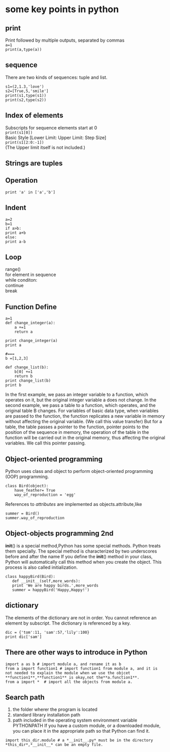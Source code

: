 # some key points in python

## print 
Print followed by multiple outputs, separated by commas  
`a=1`  
`print(a,type(a))`

## sequence
There are two kinds of sequences: tuple and list.

```
s1=(2,1.3,'love')
s2=[True,5,'smile']
print(s1,type(s1))
print(s2,type(s2))
```
## Index of elements
Subscripts for sequence elements start at 0  
`print(s1[0])`  
Basic Style [Lower Limit: Upper Limit: Step Size]  
`print(s1[2:0:-1])`  
(The Upper limit itself is not included.)

## Strings are tuples

## Operation
`print 'a' in ['a','b']`

## Indent
```
a=2  
b=1  
if a>b:
print a+b
else:
print a-b  
```
## Loop
range()  
for element in sequence  
while conditon:  
continue  
break  

## Function Define
```
a=1
def change_integer(a):
	a +=1
	return a

print change_integer(a)
print a

#===
b =[1,2,3]

def change_list(b):
	b[0] +=1
	return b
print change_list(b)
print b

```
  In the first example, we pass an integer variable to a function, which operates on it, but the original integer variable a does not change.
In the second example, we pass a table to a function, which operates, and the original table B changes.
For variables of basic data type, when variables are passed to the function, the function replicates a new variable in memory without affecting the original variable. (We call this value transfer)
But for a table, the table passes a pointer to the function, pointer points to the position of the sequence in memory, the operation of the table in the function will be carried out in the original memory, thus affecting the original variables. We call this pointer passing.

## Object-oriented programming
Python uses class and object to perform object-oriented programming (OOP) programming.
```
class Bird(object):
	have_feather= True
	way_of_reproduction = 'egg'
```
  References to *attributes* are implemented as objects.attribute,like 
```
summer = Bird()
summer.way_of_reproduction
```
## Object-objects programming 2nd
__init__() is a special method,Python has some special methods. Python treats them specially. The special method is characterized by two underscores before and after the name 
If you define the __init__() method in your class, Python will automatically call this method when you create the object. This process is also called initialization.
```
class happyBird(Bird):
   def __init__(self,more_words):
   print 'We are happy birds.',more_words 
   summer = happyBird('Happy,Happy!')
```

## dictionary
The elements of the dictionary are not in order. You cannot reference an element by subscript. The dictionary is referenced by a key.

```
dic = {'tom':11, 'sam':57,'lily':100}
print dic['sam']
```
## There are other ways to introduce in Python
```
import a as b # import module a, and rename it as b
from a import function1 # import function1 from module a, and it is not needed to explain the module when we use the objcet **function1**,**function1** is okay,not the**a.function1**.
from a import *  # import all the objects from module a.
```
## Search path
1. the folder wherer the program is located
2. standard library installation path
3. path included in the operating system environment variable PYTHONPATH
If you have a custom module, or a downloaded module, you can place it in the appropriate path so that Python can find it.
```
import this_dir.module # a *__init__.py* must be in the directory *this_dir*,*__init__* can be an empty file.
```
